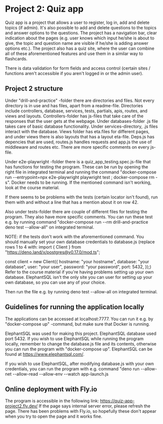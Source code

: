 # Project 2: Quiz app

Quiz app is a project that allows a user to register, log in, add and delete
topics (if admin). It's also possible to add and delete questions to the topics
and answer options to the questions. The project has a navigation bar, clear
indication about the pages (e.g. user knows which input he/she is about to give,
the topic and question name are visible if he/she is adding answer options
etc.). The project also has a quiz site, where the user can combine all of these
aforementioned features and use them in a similar way to flashcards.

There is data validation for form fields and access control (certain sites /
functions aren't accessible if you aren't logged in or the admin user).

## Project 2 structure

Under "drill-and-practice" -folder there are directories and files. Not every
directory is in use and has files, apart from a readme-file. Directories include
controllers, database, services, tests, partials, apis, routes, and views and
layouts. Controllers-folder has js-files that take care of the responses that
the user gets at the webpage. Under databases-folder .js file takes care of
basic database functionality. Under services-directory, .js files interact with
the database. Views folder has eta.files for different pages, and under views
there is also layouts that has a layout eta-file. Deps.js has depencies that are
used, routes.js handles requests and app.js the use of middleware and routes
etc. There are more specific comments on every js-file.

Under e2e-playwright -folder there is a quiz_app_testing.spec.js-file that has
functions for testing the program. These can be run by opening the right file in
integrated terminal and running the command "docker-compose run --entrypoint=npx
e2e-playwright playwright test ; docker-compose rm -s". Docker needs to be
running. If the mentioned command isn't working, look at the course material.

If there seems to be problems with the tests (certain locator isn't found), run
them with and without a line that has a mention about it on row 42.

Also under tests-folder there are couple of different files for testing the
program. They also have more specific comments. You can run these test e.g. by
running command "docker-compose run --rm drill-and-practice deno test
--allow-all" on integrated terminal.

NOTE: if the tests don't work with the aforementioned command. You should
manually set your own database credentials to database.js (replace rows 1 to 4
with: import { Client } from "https://deno.land/x/postgres@v0.17.0/mod.ts";

const client = new Client({ hostname: "your hostname", database: "your
database", user: "your user", password: "your password", port: 5432, });) Refer
to the course material if you're having problems setting up your own database.
ElephantSQL isn't the only site you can user for setting up your own database,
so you can use any of your choice.

Then run the file e.g. by running deno test --allow-all on integrated terminal.

## Guidelines for running the application locally

The applications can be accessed at localhost:7777. You can run it e.g. by
"docker-compose up" -command, but make sure that Docker is running.

ElephantSQL was used for making this project. ElephantSQL database used
port 5432. If you wish to use ElephantSQL while running the program locally,
remember to change the database.js file and its contents, otherwise you can run
the program with "docker-compose up". ElephantSQL can be found at
https://www.elephantsql.com/.

If you wish to use ElephantSQL, after modifying database.js with your own
credentials, you can run the program with e.g. command "deno run --allow-net
--allow-read --allow-env --watch app-launch.js

## Online deployment with Fly.io

The program is accessible in the following link:
https://quiz-app-project2.fly.dev/ If the page says internal server error,
please refresh the page. There has been problems with Fly.io, so hopefully these
don't appear when you try to open the page and it works fine.
